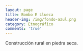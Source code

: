 ```yaml
---
layout: page
title: Bombo E Llueca
header-img: /img/fondo-azul.png
category: Etnográfico
comments: 'true'
---
```



Construcción rural en piedra seca.
